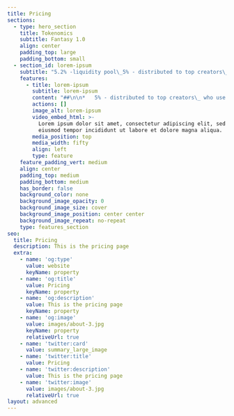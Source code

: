 ```yaml
---
title: Pricing
sections:
  - type: hero_section
    title: Tokenomics
    subtitle: Fantasy 1.0
    align: center
    padding_top: large
    padding_bottom: small
  - section_id: lorem-ipsum
    subtitle: "5.2% -liquidity pool\_5% - distributed to top creators\_ who use fantasy platform it will be based on perks0.8% - Team\_30%\_ - Presale8%\_ - Seed sale5% - Marketing\_1%\_ - Distributed to fantasy users\_45%\_ - Burn"
    features:
      - title: lorem-ipsum
        subtitle: lorem-ipsum
        content: "##\n\n*   5% - distributed to top creators\_ who use fantasy platform it will be based on perks\n\n*   0.8% - Team\_\n\n*   30%\_ - Presale\n\n*   8%\_ - Seed sale\n\n*   5% - Marketing\_\n\n*   1%\_ - Distributed to fantasy users\_\n\n*   45%\_ - Burn\n"
        actions: []
        image_alt: lorem-ipsum
        video_embed_html: >-
          Lorem ipsum dolor sit amet, consectetur adipiscing elit, sed do
          eiusmod tempor incididunt ut labore et dolore magna aliqua.
        media_position: top
        media_width: fifty
        align: left
        type: feature
    feature_padding_vert: medium
    align: center
    padding_top: medium
    padding_bottom: medium
    has_border: false
    background_color: none
    background_image_opacity: 0
    background_image_size: cover
    background_image_position: center center
    background_image_repeat: no-repeat
    type: features_section
seo:
  title: Pricing
  description: This is the pricing page
  extra:
    - name: 'og:type'
      value: website
      keyName: property
    - name: 'og:title'
      value: Pricing
      keyName: property
    - name: 'og:description'
      value: This is the pricing page
      keyName: property
    - name: 'og:image'
      value: images/about-3.jpg
      keyName: property
      relativeUrl: true
    - name: 'twitter:card'
      value: summary_large_image
    - name: 'twitter:title'
      value: Pricing
    - name: 'twitter:description'
      value: This is the pricing page
    - name: 'twitter:image'
      value: images/about-3.jpg
      relativeUrl: true
layout: advanced
---
```

